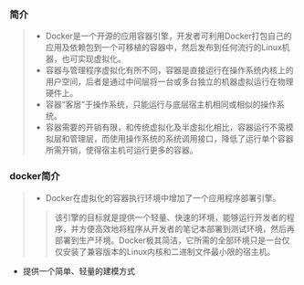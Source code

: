 ### 简介
>- Docker是一个开源的应用容器引擎，开发者可利用Docker打包自己的应用及依赖包到一个可移植的容器中，然后发布到任何流行的Linux机器，也可实现虚拟化。
>- 容器与管理程序虚拟化有所不同，容器是直接运行在操作系统内核上的用户空间，后者是通过中间层将一台或多台独立的机器虚拟运行在物理硬件上。
>- 容器“客居”于操作系统，只能运行与底层宿主机相同或相似的操作系统。
>- 容器需要的开销有限，和传统虚拟化及半虚拟化相比，容器运行不需模拟层和管理层，而使用操作系统的系统调用接口，降低了运行单个容器所需开销，使得宿主机可运行更多的容器。
### docker简介
>- Docker在虚拟化的容器执行环境中增加了一个应用程序部署引擎。
>>该引擎的目标就是提供一个轻量、快速的环境，能够运行开发者的程序，并方便高效地将程序从开发者的笔记本部署到测试环境，然后再部署到生产环境。Docker极其简洁，它所需的全部环境只是一台仅仅安装了兼容版本的Linux内核和二进制文件最小限的宿主机。

- 提供一个简单、轻量的建模方式